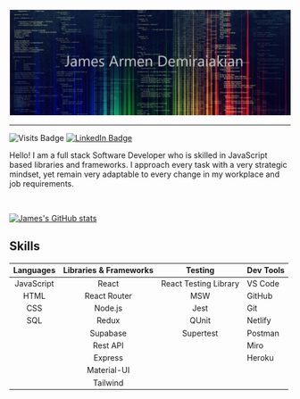 ![James GitHub Banner](./img/github_prifile_banner.jpg)

<!--Badges - each a link to a social -->
------
![Visits Badge](https://badges.pufler.dev/visits/james-demiraiakian/james-demiraiakian)
[![LinkedIn Badge](https://img.shields.io/badge/LinkedIn-Profile-informational?style=flat&logo=linkedin&logoColor=white&color=0D76A8)](https://www.linkedin.com/in/james-demiraiakian/)

<!-- Fancy looking link to portfolio site (MAKE PORTFOLIO SITE) -->

Hello!
I am a full stack Software Developer who is skilled in JavaScript based libraries and frameworks. I approach every task with a very strategic mindset, yet remain very adaptable to every change in my workplace and job requirements.

<br />


[![James's GitHub stats](https://github-readme-stats.vercel.app/api?username=james-demiraiakian&count_private=true&show_icons=true&theme=tokyonight)](https://github.com/anuraghazra/github-readme-stats)

Skills
------

| Languages  | Libraries & Frameworks | Testing               | Dev Tools |
| :--------: | :--------------------: | :-------------------: | --------- |
| JavaScript | React                  | React Testing Library | VS Code   |
| HTML       | React Router           | MSW                   | GitHub    |
| CSS        | Node.js                | Jest                  | Git       |
| SQL        | Redux                  | QUnit                 | Netlify   |
|            | Supabase               | Supertest             | Postman   |
|            | Rest API               |                       | Miro      |
|            | Express                |                       | Heroku    |
|            | Material-UI            |                       |           |
|            | Tailwind               |                       |           |

<!--
**james-demiraiakian/james-demiraiakian** is a ✨ _special_ ✨ repository because its `README.md` (this file) appears on your GitHub profile.

Here are some ideas to get you started:

- 🔭 I’m currently working on ...
- 🌱 I’m currently learning ...
- 👯 I’m looking to collaborate on ...
- 🤔 I’m looking for help with ...
- 💬 Ask me about ...
- 📫 How to reach me: ...
- 😄 Pronouns: ...
- ⚡ Fun fact: ...
-->

